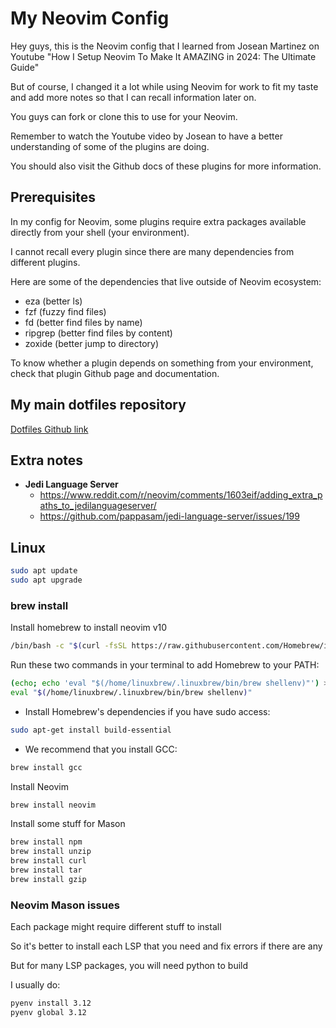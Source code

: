 # My Neovim Config

Hey guys, this is the Neovim config that I learned from Josean Martinez on Youtube "How I Setup Neovim To Make It AMAZING in 2024: The Ultimate Guide"

But of course, I changed it a lot while using Neovim for work to fit my taste and add more notes so that I can recall information later on.

You guys can fork or clone this to use for your Neovim.

Remember to watch the Youtube video by Josean to have a better understanding of some of the plugins are doing.

You should also visit the Github docs of these plugins for more information.

## Prerequisites

In my config for Neovim, some plugins require extra packages available directly from your shell (your environment).

I cannot recall every plugin since there are many dependencies from different plugins.

Here are some of the dependencies that live outside of Neovim ecosystem:

- eza (better ls)
- fzf (fuzzy find files)
- fd (better find files by name)
- ripgrep (better find files by content)
- zoxide (better jump to directory)

To know whether a plugin depends on something from your environment, check that plugin Github page and documentation.

## My main dotfiles repository

[Dotfiles Github link](https://github.com/doanhtu07/my-terminal-dotfiles)

## Extra notes

- **Jedi Language Server**
  - https://www.reddit.com/r/neovim/comments/1603eif/adding_extra_paths_to_jedilanguageserver/
  - https://github.com/pappasam/jedi-language-server/issues/199

## Linux

```bash
sudo apt update
sudo apt upgrade
```

### brew install

Install homebrew to install neovim v10

```bash
/bin/bash -c "$(curl -fsSL https://raw.githubusercontent.com/Homebrew/install/HEAD/install.sh)"
```

Run these two commands in your terminal to add Homebrew to your PATH:

```bash
(echo; echo 'eval "$(/home/linuxbrew/.linuxbrew/bin/brew shellenv)"') >> /root/.bashrc
eval "$(/home/linuxbrew/.linuxbrew/bin/brew shellenv)"
```

- Install Homebrew's dependencies if you have sudo access:

```bash
sudo apt-get install build-essential
```

- We recommend that you install GCC:

```bash
brew install gcc
```

Install Neovim

```bash
brew install neovim
```

Install some stuff for Mason

```bash
brew install npm
brew install unzip
brew install curl
brew install tar
brew install gzip
```

### Neovim Mason issues

Each package might require different stuff to install

So it's better to install each LSP that you need and fix errors if there are any

But for many LSP packages, you will need python to build

I usually do:

```bash
pyenv install 3.12
pyenv global 3.12
```
